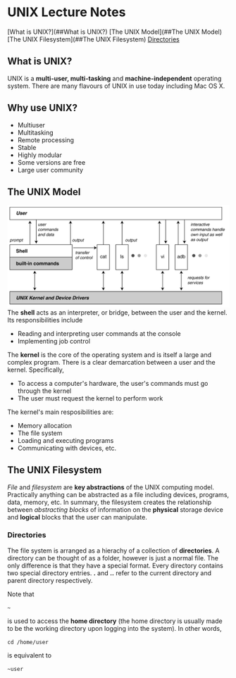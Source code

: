 # UNIX Lecture Notes

[What is UNIX?](##What is UNIX?)
[The UNIX Model](##The UNIX Model)
[The UNIX Filesystem](##The UNIX Filesystem)
[Directories](###Directories)

## What is UNIX?
UNIX is a **multi-user, multi-tasking** and **machine-independent** operating system.  There are many flavours of UNIX in use today including Mac OS X.

## Why use UNIX?
* Multiuser
* Multitasking
* Remote processing
* Stable
* Highly modular
* Some versions are free
* Large user community

## The UNIX Model
![Image of the UNIX Model](./Images/UNIX_model.png)
The **shell** acts as an interpreter, or bridge, between the user and the kernel.  Its responsibilities include 
* Reading and interpreting user commands at the console
* Implementing job control

The **kernel** is the core of the operating system and is itself a large and complex program.  There is a clear demarcation between a user and the kernel.  Specifically,
* To access a computer's hardware, the user's commands must go through the kernel
* The user must request the kernel to perform work

The kernel's main resposibilities are:
* Memory allocation
* The file system
* Loading and executing programs
* Communicating with devices, etc.

## The UNIX Filesystem
*File* and *filesystem* are **key abstractions** of the UNIX computing model.  Practically anything can be abstracted as a file including devices, programs, data, memory, etc.  In summary, the filesystem creates the relationship between *abstracting blocks* of information on the **physical** storage device and **logical** blocks that the user can manipulate.


### Directories
The file system is arranged as a hierachy of a collection of **directories**.  A directory can be thought of as a folder, however is just a normal file.  The only difference is that they have a special format.  Every directory contains two special directory entries. **.** and **..** refer to the current directory and parent directory respectively.

Note that
```shell
~
``` 
is used to access the **home directory** (the home directory is usually made to be the working directory upon logging into the system).  In other words,
```shell
cd /home/user
```
is equivalent to
```shell
~user
```
